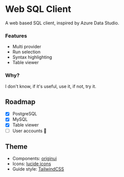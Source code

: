 # Web SQL Client

A web based SQL client, inspired by Azure Data Studio.

### Features

- Multi provider
- Run selection
- Syntax highlighting
- Table viewer

### Why?

I don't know, if it's useful, use it, if not, try it.

## Roadmap

- [x] PostgreSQL
- [x] MySQL
- [x] Table viewer
- [ ] User accounts 🚧

## Theme

- Components: [originui](https://originui.com/)
- Icons: [lucide icons](https://lucide.dev/)
- Guide style: [TailwindCSS](https://tailwindcss.com/)
